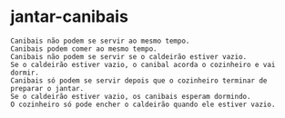 # jantar-canibais

	Canibais não podem se servir ao mesmo tempo.
	Canibais podem comer ao mesmo tempo.
	Canibais não podem se servir se o caldeirão estiver vazio.
	Se o caldeirão estiver vazio, o canibal acorda o cozinheiro e vai dormir.
	Canibais só podem se servir depois que o cozinheiro terminar de preparar o jantar.
	Se o caldeirão estiver vazio, os canibais esperam dormindo.
	O cozinheiro só pode encher o caldeirão quando ele estiver vazio.
